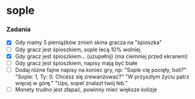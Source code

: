 # sople

### Zadania

- [x] Gdy mamy 5 pieniążków zmień skina gracza na "śpioszka"
- [ ] Gdy gracz jest śpioszkiem, sople lecą 10% wolniej
- [x] Gdy gracz jest śpioszkiem... (uzupełnij) (ma ciemniej przed ekranem)
- [ ] Gdy gracz jest śpioszkiem, napisy mają być białe
- [ ] Dodaj różne fajne napisy na koniec gry, np: "Sople cię pocięły, boli?" "Sople: 1, Ty: 0. Chcesz się zrewanżować?" "W przyszłym życiu patrz więcej w górę." "Ups, sopel znalazł twój łeb."
- [ ] Monety trudno jest złapać, powinny mieć większe kolizje
